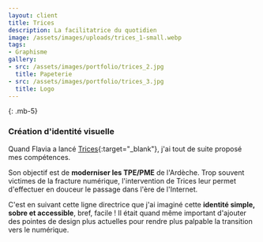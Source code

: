 ```yaml
---
layout: client
title: Trices
description: La facilitatrice du quotidien
image: /assets/images/uploads/trices_1-small.webp
tags: 
- Graphisme
gallery:
- src: /assets/images/portfolio/trices_2.jpg
  title: Papeterie
- src: /assets/images/portfolio/trices_3.jpg
  title: Logo
---
```

{: .mb-5}
### Création d'identité visuelle

Quand Flavia a lancé [Trices](https://trices.fr/){:target="_blank"}, j'ai tout de suite proposé mes compétences.  

Son objectif est de **moderniser les TPE/PME** de l'Ardèche. Trop souvent victimes de la fracture numérique, l'intervention de Trices leur permet d'effectuer en douceur le passage dans l'ère de l'Internet.  

C'est en suivant cette ligne directrice que j'ai imaginé cette **identité simple, sobre et accessible**, bref, facile ! Il était quand même important d'ajouter des pointes de design plus actuelles pour rendre plus palpable la transition vers le numérique.

